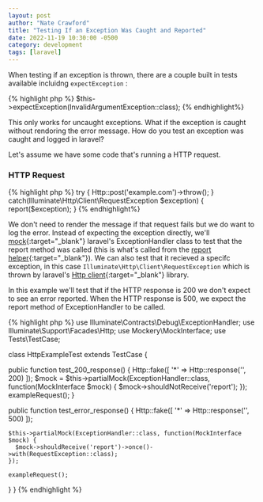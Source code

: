 ```yaml
---
layout: post
author: "Nate Crawford"
title: "Testing If an Exception Was Caught and Reported"
date: 2022-11-19 10:30:00 -0500
category: development
tags: [laravel]
---
```


When testing if an exception is thrown, there are a couple built in tests available incluidng `expectException` :

{% highlight php %}
$this->expectException(InvalidArgumentException::class);
{% endhighlight%}

This only works for uncaught exceptions. What if the exception is caught without rendoring the error message. How do you test an exception was caught and logged in laravel?

Let's assume we have some code that's running a HTTP request.

<h3>HTTP Request</h3>
{% highlight php %}
try {
    Http::post('example.com')->throw();
}
catch(Illuminate\Http\Client\RequestException $exception) {
    report($exception);
}
{% endhighlight%}

We don't need to render the message if that request fails but we do want to log the error. Instead of expecting the exception directly, we'll [mock](https://laravel.com/docs/9.x/mocking){:target="\_blank"} laravel's ExceptionHandler class to test that the report method was called (this is what's called from the [report helper](https://laravel.com/docs/9.x/errors#the-report-helper){:target="\_blank"}). We can also test that it recieved a specifc exception, in this case `Illuminate\Http\Client\RequestException` which is thrown by laravel's [Http client](https://laravel.com/docs/9.x/http-client){:target="\_blank"} library.

In this example we'll test that if the HTTP response is 200 we don't expect to see an error reported. When the HTTP response is 500, we expect the report method of ExceptionHandler to be called.

{% highlight php %}
use Illuminate\Contracts\Debug\ExceptionHandler;
use Illuminate\Support\Facades\Http;
use Mockery\MockInterface;
use Tests\TestCase;

class HttpExampleTest extends TestCase
{

  public function test_200_response()
  {
    Http::fake([
      '*' => Http::response('', 200)
    ]);
    $mock = $this->partialMock(ExceptionHandler::class, function(MockInterface $mock) {
      $mock->shouldNotReceive('report');
    });
    exampleRequest();
  }

  public function test_error_response()
  {
    Http::fake([
      '*' => Http::response('', 500)
    ]);

    $this->partialMock(ExceptionHandler::class, function(MockInterface $mock) {
      $mock->shouldReceive('report')->once()->with(RequestException::class);
    });

    exampleRequest();
  }
}
{% endhighlight %}
